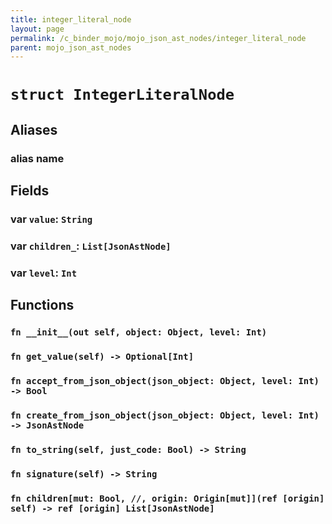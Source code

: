 ```yaml
---
title: integer_literal_node
layout: page
permalink: /c_binder_mojo/mojo_json_ast_nodes/integer_literal_node
parent: mojo_json_ast_nodes
---
```


# `struct IntegerLiteralNode`
## Aliases
### alias __name__

## Fields
### var `value`: `String`

### var `children_`: `List[JsonAstNode]`

### var `level`: `Int`

## Functions
### `fn __init__(out self, object: Object, level: Int)`


### `fn get_value(self) -> Optional[Int]`


### `fn accept_from_json_object(json_object: Object, level: Int) -> Bool`


### `fn create_from_json_object(json_object: Object, level: Int) -> JsonAstNode`


### `fn to_string(self, just_code: Bool) -> String`


### `fn signature(self) -> String`


### `fn children[mut: Bool, //, origin: Origin[mut]](ref [origin] self) -> ref [origin] List[JsonAstNode]`




